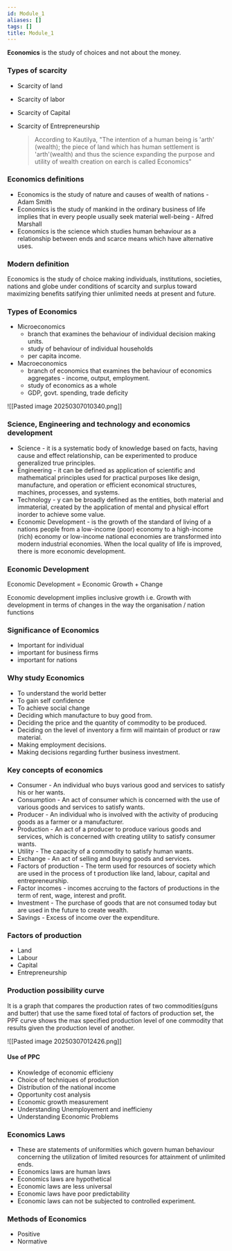 ```yaml
---
id: Module_1
aliases: []
tags: []
title: Module_1
---
```


**Economics** is the study of choices and not about the money.

### Types of scarcity
- Scarcity of land
- Scarcity of labor
- Scarcity of Capital
- Scarcity of Entrepreneurship

    > According to Kautilya, "The intention of a human being is 'arth' (wealth); the piece of land which has human settlement is 'arth'(wealth) and thus the science expanding the purpose and utility of wealth creation on earch is called Economics"

### Economics definitions
- Economics is the study of nature and causes of wealth of nations - Adam Smith
- Economics is the study of mankind in the ordinary business of life implies that in every people usually seek material well-being - Alfred Marshall
- Economics is the science which studies human behaviour as a relationship between ends and scarce means which have alternative uses.

### Modern definition
Economics is the study of choice making individuals, institutions, societies, nations and globe under conditions of scarcity and surplus toward maximizing benefits satifying thier unlimited needs at present and future.

### Types of Economics
- Microeconomics
    - branch that examines the behaviour of individual decision making units.
    - study of behaviour of individual households
    - per capita income.
- Macroeconomics
    - branch of economics that examines the behaviour of economics aggregates - income, output, employment.
    - study of economics as a whole
    - GDP, govt. spending, trade deficity

![[Pasted image 20250307010340.png]]

### Science, Engineering and technology and economics development
- Science - it is a systematic body of knowledge based on facts, having cause and effect relationship, can be experimented to produce generalized true principles.
- Engineering - it can be defined as application of scientific and mathematical principles used for practical purposes like design, manufacture, and operation or efficient economical structures,
machines, processes, and systems. 
- Technology - y can be broadly defined as the entities, both material and immaterial, created by the application of mental and physical effort inorder to achieve some value.
- Economic Development - is the growth of the standard of living of a nations people from a low-income (poor) economy to a high-income (rich) economy or low-income national economies are transformed into modern industrial economies. When the local quality of life is improved, there is more economic development.

### Economic Development
Economic Development = Economic Growth + Change

Economic development implies inclusive growth i.e. Growth with
development in terms of changes in the way the organisation / nation functions

### Significance of Economics
- Important for individual
- important for business firms
- important for nations

### Why study Economics
- To understand the world better
- To gain self confidence
- To achieve social change
- Deciding which manufacture to buy good from.
- Deciding the price and the quantity of commodity to be produced.
- Deciding on the level of inventory a firm will maintain of product or raw material.
- Making employment decisions.
- Making decisions regarding further business investment.

### Key concepts of economics
- Consumer - An individual who buys various good and services to satisfy his or her wants.
- Consumption - An act of consumer which is concerned with the use of various goods and services to satisfy wants.
- Producer - An individual who is involved with the activity of producing goods as a farmer or a manufacturer.
- Production - An act of a producer to produce various goods and services, which is concerned with creating utility to satisfy consumer wants.
- Utility - The capacity of a commodity to satisfy human wants.
- Exchange - An act of selling and buying goods and services.
- Factors of production - The term used for resources of society which are used in the process of t production like land, labour, capital and entrepreneurship.
- Factor incomes - incomes accruing to the factors of productions in the term of rent, wage, interest and profit.
- Investment - The purchase of goods that are not consumed today but are used in the future to create wealth.
- Savings - Excess of income over the expenditure.

### Factors of production
- Land
- Labour
- Capital 
- Entrepreneurship

### Production possibility curve
It is a graph that compares the production rates of two commodities(guns and butter) that use the same fixed total of factors of production set, the PPF curve shows the max specified production level of one commodity that results given the production level of another.

![[Pasted image 20250307012426.png]]

#### Use of PPC
- Knowledge of economic efficieny
- Choice of techniques of production
- Distribution of the national income
- Opportunity cost analysis
- Economic growth measurement
- Understanding Unemployement and inefficieny
- Understanding Economic Problems

### Economics Laws
- These are statements of uniformities which govern human behaviour concerning the utilization of limited resources for attainment of unlimited ends.
- Economics laws are human laws
- Economics laws are hypothetical
- Economic laws are less universal
- Economic laws have poor predictability
- Economic laws can not be subjected to controlled experiment.

### Methods of Economics
- Positive
- Normative
